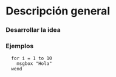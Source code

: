 # Descripción general

### Desarrollar la idea

### Ejemplos

```
  for i = 1 to 10
    msgbox "Hola"
  wend
```
